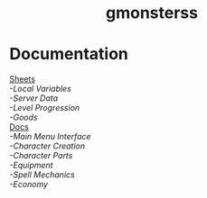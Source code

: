 <center><h1>gmonsterss</h1></center>

<h1>Documentation</h1>

[Sheets](https://docs.google.com/spreadsheets/d/11PMz_7wLAyyzmfU4BbbwjtkwqQ-Qr-PtrhqpXjWnhew/edit?gid=1170080031#gid=1170080031)
<br>
<em>
-Local Variables<br>
-Server Data<br>
-Level Progression<br>
-Goods<br>
</em>
[Docs](https://docs.google.com/document/d/1Z4X95YlCsDZuCFGNxwAMSGqgGXIRIPvX7bvVUGdAhW0/edit?tab=t.zfewleqmu2gs#heading=h.hy8tb6ej4kq2)
<br>
<em>
-Main Menu Interface<br>
-Character Creation<br>
-Character Parts<br>
-Equipment<br>
-Spell Mechanics<br>
-Economy<br>
</em>
